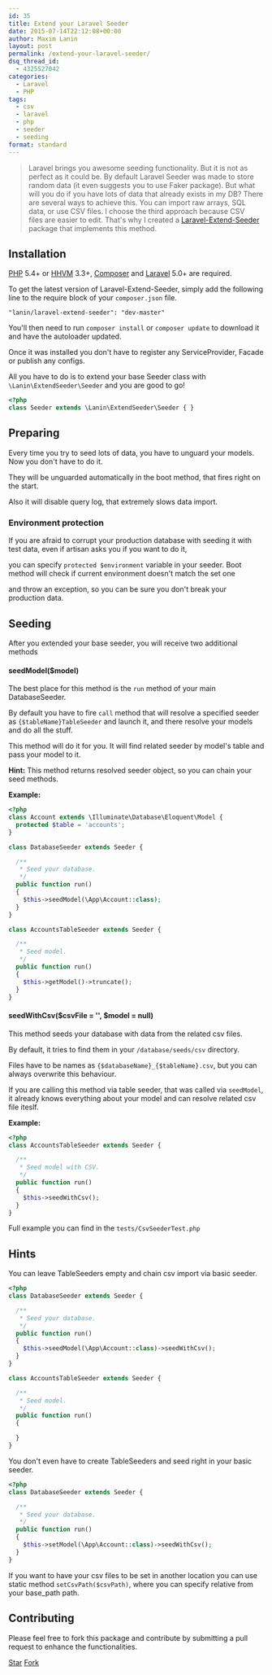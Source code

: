 ```yaml
---
id: 35
title: Extend your Laravel Seeder
date: 2015-07-14T22:12:08+00:00
author: Maxim Lanin
layout: post
permalink: /extend-your-laravel-seeder/
dsq_thread_id:
  - 4325527042
categories:
  - Laravel
  - PHP
tags:
  - csv
  - laravel
  - php
  - seeder
  - seeding
format: standard
---
```

> Laravel brings you awesome seeding functionality. But it is not as perfect as it could be. By default Laravel Seeder was made to store random data (it even suggests you to use Faker package). But what will you do if you have lots of data that already exists in my DB? There are several ways to achieve this. You can import raw arrays, SQL data, or use CSV files. I choose the third approach because CSV files are easier to edit. That's why I created a [Laravel-Extend-Seeder](https://github.com/mlanin/laravel-extend-seeder) package that implements this method.

<!-- more -->

## Installation

[PHP](https://php.net) 5.4+ or [HHVM](http://hhvm.com) 3.3+, [Composer](https://getcomposer.org) and [Laravel](http://laravel.com) 5.0+ are required.

To get the latest version of Laravel-Extend-Seeder, simply add the following line to the require block of your `composer.json` file.

    "lanin/laravel-extend-seeder": "dev-master"


You'll then need to run `composer install` or `composer update` to download it and have the autoloader updated.

Once it was installed you don't have to register any ServiceProvider, Facade or publish any configs.

All you have to do is to extend your base Seeder class with `\Lanin\ExtendSeeder\Seeder` and you are good to go!

```php
<?php
class Seeder extends \Lanin\ExtendSeeder\Seeder { }
```

## Preparing

Every time you try to seed lots of data, you have to unguard your models. Now you don't have to do it.

They will be unguarded automatically in the boot method, that fires right on the start.

Also it will disable query log, that extremely slows data import.

### Environment protection

If you are afraid to corrupt your production database with seeding it with test data, even if artisan asks you if you want to do it,

you can specify `protected $environment` variable in your seeder. Boot method will check if current environment doesn't match the set one

and throw an exception, so you can be sure you don't break your production data.

## Seeding

After you extended your base seeder, you will receive two additional methods

#### seedModel($model)

The best place for this method is the `run` method of your main DatabaseSeeder.

By default you have to fire `call` method that will resolve a specified seeder as `{$tableName}TableSeeder` and launch it, and there resolve your models and do all the stuff.

This method will do it for you. It will find related seeder by model's table and pass your model to it.

**Hint:** This method returns resolved seeder object, so you can chain your seed methods.

**Example:**

```php
<?php
class Account extends \Illuminate\Database\Eloquent\Model {
  protected $table = 'accounts';
}

class DatabaseSeeder extends Seeder {

  /**
   * Seed your database.
   */
  public function run()
  {
    $this->seedModel(\App\Account::class);
  }
}

class AccountsTableSeeder extends Seeder {

  /**
   * Seed model.
   */
  public function run()
  {
    $this->getModel()->truncate();
  }
}
```

#### seedWithCsv($csvFile = '', $model = null)

This method seeds your database with data from the related csv files.

By default, it tries to find them in your `/database/seeds/csv` directory.

Files have to be names as `{$databaseName}_{$tableName}.csv`, but you can always overwrite this behaviour.

If you are calling this method via table seeder, that was called via `seedModel`, it already knows everything about your model and can resolve related csv file iteslf.

**Example:**

```php
<?php
class AccountsTableSeeder extends Seeder {

  /**
   * Seed model with CSV.
   */
  public function run()
  {
    $this->seedWithCsv();
  }
}
```

Full example you can find in the `tests/CsvSeederTest.php`

## Hints

You can leave TableSeeders empty and chain csv import via basic seeder.

```php
<?php
class DatabaseSeeder extends Seeder {

  /**
   * Seed your database.
   */
  public function run()
  {
    $this->seedModel(\App\Account::class)->seedWithCsv();
  }
}

class AccountsTableSeeder extends Seeder {

  /**
   * Seed model.
   */
  public function run()
  {

  }
}
```

You don't even have to create TableSeeders and seed right in your basic seeder.

```php
<?php
class DatabaseSeeder extends Seeder {

  /**
   * Seed your database.
   */
  public function run()
  {
    $this->setModel(\App\Account::class)->seedWithCsv();
  }
}
```

If you want to have your csv files to be set in another location you can use static method `setCsvPath($csvPath)`, where you can specify relative from your base_path path.

## Contributing

Please feel free to fork this package and contribute by submitting a pull request to enhance the functionalities.

<a class="github-button" href="https://github.com/mlanin/laravel-extend-seeder" data-icon="octicon-star" data-count-href="/mlanin/laravel-extend-seeder/stargazers" data-count-api="/repos/mlanin/laravel-extend-seeder#stargazers_count" data-count-aria-label="# stargazers on GitHub" aria-label="Star mlanin/laravel-extend-seeder on GitHub">Star</a> <a class="github-button" href="https://github.com/mlanin/laravel-extend-seeder/fork" data-icon="octicon-repo-forked" data-count-href="/mlanin/laravel-extend-seeder/network" data-count-api="/repos/mlanin/laravel-extend-seeder#forks_count" data-count-aria-label="# forks on GitHub" aria-label="Fork mlanin/laravel-extend-seeder on GitHub">Fork</a>

